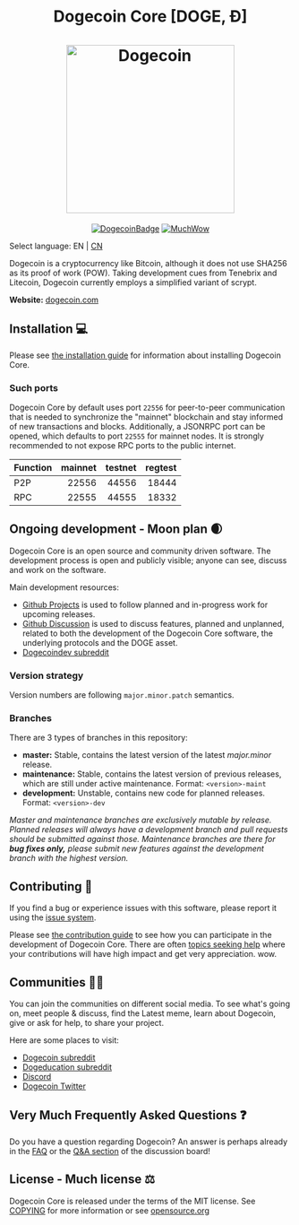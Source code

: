 <h1 align="center">
Dogecoin Core [DOGE, Ð]  
<br/><br/>
<img src="https://static.tumblr.com/ppdj5y9/Ae9mxmxtp/300coin.png" alt="Dogecoin" width="300"/>
</h1>

<div align="center">

[![DogecoinBadge](https://img.shields.io/badge/Doge-Coin-yellow.svg)](https://dogecoin.com)
[![MuchWow](https://img.shields.io/badge/Much-Wow-yellow.svg)](https://dogecoin.com)

</div>

Select language: EN | [CN](./README_zh_CN.md)

Dogecoin is a cryptocurrency like Bitcoin, although it does not use SHA256 as
its proof of work (POW). Taking development cues from Tenebrix and Litecoin,
Dogecoin currently employs a simplified variant of scrypt.

**Website:** [dogecoin.com](https://dogecoin.com)

## Installation 💻

Please see [the installation guide](INSTALL.md) for information about installing
Dogecoin Core.

### Such ports

Dogecoin Core by default uses port `22556` for peer-to-peer communication that
is needed to synchronize the "mainnet" blockchain and stay informed of new
transactions and blocks. Additionally, a JSONRPC port can be opened, which
defaults to port `22555` for mainnet nodes. It is strongly recommended to not
expose RPC ports to the public internet.

| Function | mainnet | testnet | regtest |
| :------- | ------: | ------: | ------: |
| P2P      |   22556 |   44556 |   18444 |
| RPC      |   22555 |   44555 |   18332 |

## Ongoing development - Moon plan 🌒

Dogecoin Core is an open source and community driven software. The development
process is open and publicly visible; anyone can see, discuss and work on the
software.

Main development resources:

* [Github Projects](https://github.com/dogecoin/dogecoin/projects) is used to
  follow planned and in-progress work for upcoming releases.
* [Github Discussion](https://github.com/dogecoin/dogecoin/discussions) is used
  to discuss features, planned and unplanned, related to both the development of
  the Dogecoin Core software, the underlying protocols and the DOGE asset.  
* [Dogecoindev subreddit](https://www.reddit.com/r/dogecoindev/)

### Version strategy
Version numbers are following ```major.minor.patch``` semantics.

### Branches
There are 3 types of branches in this repository:

- **master:** Stable, contains the latest version of the latest *major.minor* release.
- **maintenance:** Stable, contains the latest version of previous releases, which are still under active maintenance. Format: ```<version>-maint```
- **development:** Unstable, contains new code for planned releases. Format: ```<version>-dev```

*Master and maintenance branches are exclusively mutable by release. Planned*
*releases will always have a development branch and pull requests should be*
*submitted against those. Maintenance branches are there for **bug fixes only,***
*please submit new features against the development branch with the highest version.*

## Contributing 🤝

If you find a bug or experience issues with this software, please report it
using the [issue system](https://github.com/dogecoin/dogecoin/issues/new?assignees=&labels=bug&template=bug_report.md&title=%5Bbug%5D+).

Please see [the contribution guide](CONTRIBUTING.md) to see how you can
participate in the development of Dogecoin Core. There are often
[topics seeking help](https://github.com/dogecoin/dogecoin/labels/help%20wanted)
where your contributions will have high impact and get very appreciation. wow.

## Communities 🚀🍾

You can join the communities on different social media.
To see what's going on, meet people & discuss, find the Latest meme, learn
about Dogecoin, give or ask for help, to share your project.

Here are some places to visit:

* [Dogecoin subreddit](https://www.reddit.com/r/dogecoin/)
* [Dogeducation subreddit](https://www.reddit.com/r/dogeducation/)
* [Discord](https://discord.gg/dogecoin)
* [Dogecoin Twitter](https://twitter.com/dogecoin)

## Very Much Frequently Asked Questions ❓

Do you have a question regarding Dogecoin? An answer is perhaps already in the
[FAQ](doc/FAQ.md) or the
[Q&A section](https://github.com/dogecoin/dogecoin/discussions/categories/q-a)
of the discussion board!

## License - Much license ⚖️
Dogecoin Core is released under the terms of the MIT license. See
[COPYING](COPYING) for more information or see
[opensource.org](https://opensource.org/licenses/MIT)
